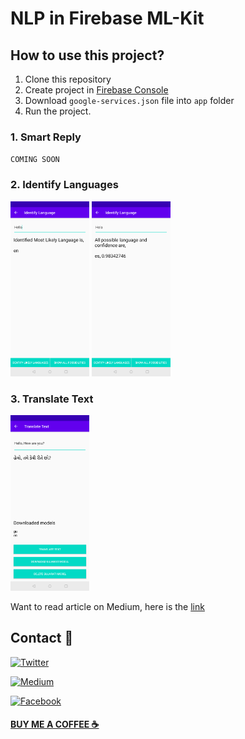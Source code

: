 # NLP in Firebase ML-Kit

## How to use this project?

1. Clone this repository
2. Create project in [Firebase Console](https://console.firebase.google.com/)
3. Download `google-services.json` file into `app` folder
4. Run the project.

### 1. Smart Reply

`COMING SOON`

### 2. Identify Languages

<img src="misc/identify_likely_lang.png" width="25%"/>

<img src="misc/show_possibilities.png" width="25%"/>

### 3. Translate Text

<img src="misc/gujarati_text.png" width="25%"/>

Want to read article on Medium, here is the [link](https://medium.com/@krunal3kapadiya/facts-you-should-know-before-starting-ml-kit-8f31dabeb0f)

## Contact 🤔


[![Twitter](https://img.shields.io/badge/Twitter-%40krunal3kapadiya-blue.svg)](https://twitter.com/krunal3kapadiya)

[![Medium](https://img.shields.io/badge/Medium-%40krunal3kapadiya-brightgreen.svg)](https://medium.com/@krunal3kapadiya)

[![Facebook](https://img.shields.io/badge/Facebook-Krunal3kapadiya-blue.svg)](https://www.facebook.com/krunal3kapadiya)


#### [BUY ME A COFFEE ☕](https://www.paypal.me/krunal3kapadiya)